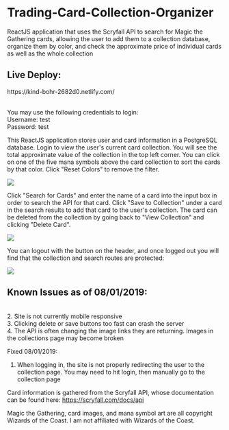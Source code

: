 # Trading-Card-Collection-Organizer
ReactJS application that uses the Scryfall API to search for Magic the Gathering cards, allowing the user to add them to a collection database, organize them by color, and check the approximate price of individual cards as well as the whole collection

<h2>Live Deploy:</h2>
https://kind-bohr-2682d0.netlify.com/
<br>
<br>
<p/>
You may use the following credentials to login:
<br>
Username: test
<br>
Password: test

This ReactJS application stores user and card information in a PostgreSQL database. Login to view the user's current card collection. You will see the total approximate value of the collection in the top left corner. You can click on one of the five mana symbols above the card collection to sort the cards by that color. Click "Reset Colors" to remove the filter. 

<img src="gifs/loginfilter.gif"/>

Click "Search for Cards" and enter the name of a card into the input box in order to search the API for that card. Click "Save to Collection" under a card in the search results to add that card to the user's collection. The card can be deleted from the collection by going back to "View Collection" and clicking "Delete Card". 

<img src="gifs/searchdelete.gif"/>

You can logout with the button on the header, and once logged out you will find that the collection and search routes are protected:

<img src="gifs/logout.gif"/>

<h2>Known Issues as of 08/01/2019:</h2>
<br>
2. Site is not currently mobile responsive
<br>
3. Clicking delete or save buttons too fast can crash the server
<br>
4. The API is often changing the image links they are returning. Images in the collections page may become broken

Fixed 08/01/2019:
1. When logging in, the site is not properly redirecting the user to the collection page. You may need to hit login, then manually go to the collection page

Card information is gathered from the Scryfall API, whose documentation can be found here: https://scryfall.com/docs/api

Magic the Gathering, card images, and mana symbol art are all copyright Wizards of the Coast. I am not affiliated with Wizards of the Coast.
